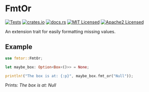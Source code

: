 # FmtOr

[![Tests](https://github.com/TyPR124/fmtor/workflows/Tests%20MSVC/badge.svg)](https://github.com/TyPR124/fmtor/actions?query=workflow%3A%22stable%22)
[![crates.io](https://meritbadge.herokuapp.com/fmtor)](https://crates.io/crates/fmtor)
[![docs.rs](https://docs.rs/fmtor/badge.svg)](https://docs.rs/fmtor)
[![MIT Licensed](https://img.shields.io/badge/license-MIT-blue.svg)](./LICENSE-MIT)
[![Apache2 Licensed](https://img.shields.io/badge/license-Apache2-blue.svg)](./LICENSE-APACHE)

An extension trait for easily formatting missing values.

## Example

```rust
use fmtor::FmtOr;

let maybe_box: Option<Box<()>> = None;

println!("The box is at: {:p}", maybe_box.fmt_or("Null"));
```

Prints: *The box is at: Null*
